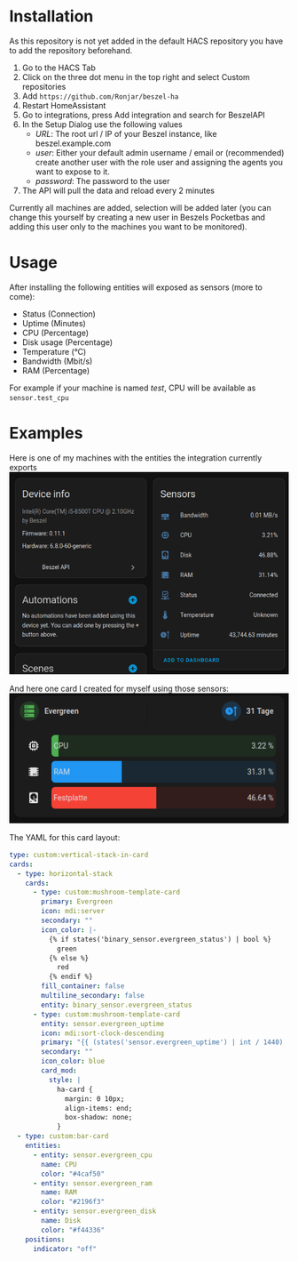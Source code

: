 # Installation
As this repository is not yet added in the default HACS repository you have to add the repository beforehand.

1. Go to the HACS Tab
2. Click on the three dot menu in the top right and select Custom repositories
3. Add ```https://github.com/Ronjar/beszel-ha```
4. Restart HomeAssistant
5. Go to integrations, press Add integration and search for BeszelAPI
6. In the Setup Dialog use the following values
    - *URL*: The root url / IP of your Beszel instance, like beszel.example.com
    - *user*: Either your default admin username / email or (recommended) create another user with the role user and assigning the agents you want to expose to it.
    - *password*: The password to the user
7. The API will pull the data and reload every 2 minutes

Currently all machines are added, selection will be added later (you can change this yourself by creating a new user in Beszels Pocketbas and adding this user only to the machines you want to be monitored).

# Usage
After installing the following entities will exposed as sensors (more to come):
- Status (Connection)
- Uptime (Minutes)
- CPU (Percentage)
- Disk usage (Percentage)
- Temperature (°C)
- Bandwidth (Mbit/s)
- RAM (Percentage)

For example if your machine is named *test*, CPU will be available as ```sensor.test_cpu```

# Examples
Here is one of my machines with the entities the integration currently exports
![Screenshot from HomeAssistant settings page of my device and its entities](/pictures/sensors.png)

And here one card I created for myself using those sensors:
![Screenshot from HomeAssistant dashboard with a card showing CPU, RAM and Disk usage as bar charts](/pictures/example_card.png)

The YAML for this card layout:
``` YAML
type: custom:vertical-stack-in-card
cards:
  - type: horizontal-stack
    cards:
      - type: custom:mushroom-template-card
        primary: Evergreen
        icon: mdi:server
        secondary: ""
        icon_color: |-
          {% if states('binary_sensor.evergreen_status') | bool %}
            green
          {% else %}
            red
          {% endif %}
        fill_container: false
        multiline_secondary: false
        entity: binary_sensor.evergreen_status
      - type: custom:mushroom-template-card
        entity: sensor.evergreen_uptime
        icon: mdi:sort-clock-descending
        primary: "{{ (states('sensor.evergreen_uptime') | int / 1440) | int  }} Days"
        secondary: ""
        icon_color: blue
        card_mod:
          style: |
            ha-card {
              margin: 0 10px;
              align-items: end;
              box-shadow: none;
            }
  - type: custom:bar-card
    entities:
      - entity: sensor.evergreen_cpu
        name: CPU
        color: "#4caf50"
      - entity: sensor.evergreen_ram
        name: RAM
        color: "#2196f3"
      - entity: sensor.evergreen_disk
        name: Disk
        color: "#f44336"
    positions:
      indicator: "off"
```
